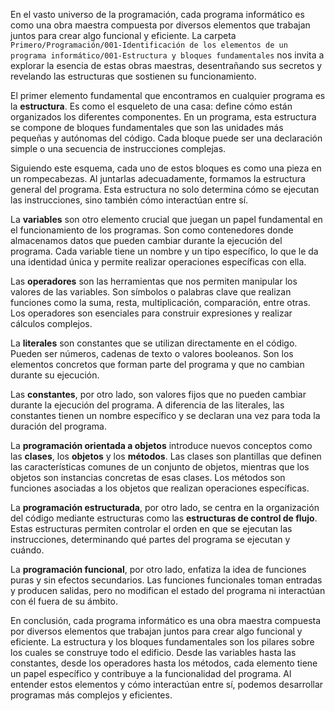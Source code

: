En el vasto universo de la programación, cada programa informático es como una obra maestra compuesta por diversos elementos que trabajan juntos para crear algo funcional y eficiente. La carpeta `Primero/Programación/001-Identificación de los elementos de un programa informático/001-Estructura y bloques fundamentales` nos invita a explorar la esencia de estas obras maestras, desentrañando sus secretos y revelando las estructuras que sostienen su funcionamiento.

El primer elemento fundamental que encontramos en cualquier programa es la **estructura**. Es como el esqueleto de una casa: define cómo están organizados los diferentes componentes. En un programa, esta estructura se compone de bloques fundamentales que son las unidades más pequeñas y autónomas del código. Cada bloque puede ser una declaración simple o una secuencia de instrucciones complejas.

Siguiendo este esquema, cada uno de estos bloques es como una pieza en un rompecabezas. Al juntarlas adecuadamente, formamos la estructura general del programa. Esta estructura no solo determina cómo se ejecutan las instrucciones, sino también cómo interactúan entre sí.

La **variables** son otro elemento crucial que juegan un papel fundamental en el funcionamiento de los programas. Son como contenedores donde almacenamos datos que pueden cambiar durante la ejecución del programa. Cada variable tiene un nombre y un tipo específico, lo que le da una identidad única y permite realizar operaciones específicas con ella.

Las **operadores** son las herramientas que nos permiten manipular los valores de las variables. Son símbolos o palabras clave que realizan funciones como la suma, resta, multiplicación, comparación, entre otras. Los operadores son esenciales para construir expresiones y realizar cálculos complejos.

La **literales** son constantes que se utilizan directamente en el código. Pueden ser números, cadenas de texto o valores booleanos. Son los elementos concretos que forman parte del programa y que no cambian durante su ejecución.

Las **constantes**, por otro lado, son valores fijos que no pueden cambiar durante la ejecución del programa. A diferencia de las literales, las constantes tienen un nombre específico y se declaran una vez para toda la duración del programa.

La **programación orientada a objetos** introduce nuevos conceptos como las **clases**, los **objetos** y los **métodos**. Las clases son plantillas que definen las características comunes de un conjunto de objetos, mientras que los objetos son instancias concretas de esas clases. Los métodos son funciones asociadas a los objetos que realizan operaciones específicas.

La **programación estructurada**, por otro lado, se centra en la organización del código mediante estructuras como las **estructuras de control de flujo**. Estas estructuras permiten controlar el orden en que se ejecutan las instrucciones, determinando qué partes del programa se ejecutan y cuándo.

La **programación funcional**, por otro lado, enfatiza la idea de funciones puras y sin efectos secundarios. Las funciones funcionales toman entradas y producen salidas, pero no modifican el estado del programa ni interactúan con él fuera de su ámbito.

En conclusión, cada programa informático es una obra maestra compuesta por diversos elementos que trabajan juntos para crear algo funcional y eficiente. La estructura y los bloques fundamentales son los pilares sobre los cuales se construye todo el edificio. Desde las variables hasta las constantes, desde los operadores hasta los métodos, cada elemento tiene un papel específico y contribuye a la funcionalidad del programa. Al entender estos elementos y cómo interactúan entre sí, podemos desarrollar programas más complejos y eficientes.
